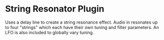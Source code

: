 # String Resonator Plugin

Uses a delay line to create a string resonance effect. Audio in resonates up to four "strings" which each have their own tuning and filter parameters.
An LFO is also included to globally vary tuning.
